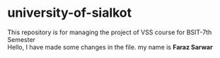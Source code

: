 # university-of-sialkot

This repository is for managing the project of VSS course for BSIT-7th Semester
<br>
Hello, I have made some changes in the file. my name is <b>Faraz Sarwar</b>
